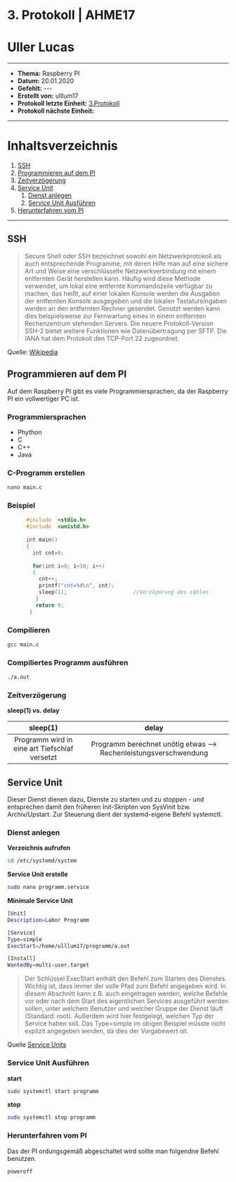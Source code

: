 # 3. Protokoll | AHME17
# Uller Lucas
--------------------------------------------------------------------------
* **Thema:** Raspberry PI
* **Datum:** 20.01.2020
* **Gefehlt:** ---
* **Erstellt von:** ulllum17
* **Protokoll letzte Einheit:** [3.Protokoll](https://github.com/HTLMechatronics/m17-3ahme-la1-sx/blob/ulllum17/ulllum17/protokolle/protokoll-3_2020-01-20_ulllum17.md) 
* **Protokoll nächste Einheit:**
--------------------------------------------------------------------------
# Inhaltsverzeichnis
1. [SSH](#ssh)    
1. [Programmieren auf dem PI](#programmieren-auf-dem-pi)   
1. [Zeitverzögerung](#zeitverzögerung)   
1. [Service Unit](#service-unit)   
    1. [Dienst anlegen](#dienst-anlegen)   
    1. [Service Unit Ausführen](#service-unit-ausführen)  
1. [Herunterfahren vom PI](#herunterfahren-vom-pi)  
    


--------------------------------------------------------------------------
## SSH
> Secure Shell oder SSH bezeichnet sowohl ein Netzwerkprotokoll als auch entsprechende Programme, 
mit deren Hilfe man auf eine sichere Art und Weise eine verschlüsselte Netzwerkverbindung mit einem entfernten Gerät herstellen kann.
Häufig wird diese Methode verwendet, um lokal eine entfernte Kommandozeile verfügbar zu machen, das heißt, 
auf einer lokalen Konsole werden die Ausgaben der entfernten Konsole ausgegeben und 
die lokalen Tastatureingaben werden an den entfernten Rechner gesendet. Genutzt werden kann dies 
beispielsweise zur Fernwartung eines in einem entfernten Rechenzentrum stehenden Servers. 
Die neuere Protokoll-Version SSH-2 bietet weitere Funktionen wie Datenübertragung per SFTP.
Die IANA hat dem Protokoll den TCP-Port 22 zugeordnet.

Quelle: [Wikipedia](https://de.wikipedia.org/wiki/Secure_Shell)



## Programmieren auf dem PI

Auf dem Raspberry PI gibt es viele Programmiersprachen, da der Raspberry PI ein vollwertiger PC ist.

### Programmiersprachen
* Phython
* C
* C++
* Java

### C-Programm erstellen

````bash
nano main.c
````

### Beispiel

````c
      #include  <stdio.h>
      #include  <unistd.h>
      
      int main()
      {
        int cnt=0;
        
        for(int i=0; i<10; i++)
        {
          cnt++;
          printf("cnt=%d\n", cnt);
          sleep(1);                     //Verzögerung des zählen
         }
         return 0;
       }
````

### Compilieren

````bash
gcc main.c
````
### Compiliertes Programm ausführen

````bash
./a.out
````
### Zeitverzögerung
**sleep(1) vs. delay**

|sleep(1)|delay|
|:------:|:---:|
|Programm wird in eine art Tiefschlaf versetzt|Programm berechnet unötig etwas --> Rechenleistungsverschwendung|

## Service Unit

Dieser Dienst dienen dazu, Dienste zu starten und zu stoppen - und entsprechen damit den früheren Init-Skripten von SysVinit bzw. Archiv/Upstart. Zur Steuerung dient der systemd-eigene Befehl systemctl.

### Dienst anlegen

**Verzeichnis aufrufen**

````bash
cd /etc/systemd/system
````
**Service Unit erstelle**

````bash
sudo nano programm.service
````

**Minimale Service Unit**

````bash
[Unit]
Description=Labor Programm

[Service]
Type=simple
ExecStart=/home/ulllum17/programm/a.out

[Install]
WantedBy=multi-user.target
````

> Der Schlüssel ExecStart enthält den Befehl zum Starten des Dienstes. Wichtig ist, dass immer der volle Pfad zum Befehl angegeben wird. In diesem Abschnitt kann z.B. auch eingetragen werden, welche Befehle vor oder nach dem Start des eigentlichen Services ausgeführt werden sollen, unter welchem Benutzer und welcher Gruppe der Dienst läuft (Standard: root). Außerdem wird hier festgelegt, welchen Typ der Service haben soll. Das Type=simple im obigen Beispiel müsste nicht explizit angegeben werden, da dies der Vorgabewert ist.

Quelle [Service Units](https://wiki.ubuntuusers.de/systemd/Service_Units/)


### Service Unit Ausführen

**start**
````bash
sudo systemctl start programm
````
**stop**
````bash
sudo systemctl stop programm
````

### Herunterfahren vom PI

Das der PI ordungsgemäß abgeschaltet wird sollte man folgendne Befehl benutzen.

````bash
poweroff
````
